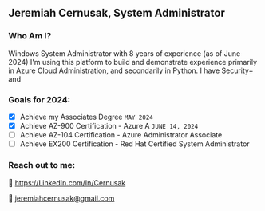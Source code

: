 ## Jeremiah Cernusak, System Administrator


### Who Am I?
Windows System Administrator with 8 years of experience (as of June 2024) I'm using this platform to build and demonstrate experience primarily in Azure Cloud Administration, and  secondarily in Python. I have Security+ and 

### Goals for 2024:
- [x] Achieve my Associates Degree `MAY 2024`
- [x] Achieve AZ-900 Certification - Azure A `JUNE 14, 2024`
- [ ] Achieve AZ-104 Certification - Azure Administrator Associate 
- [ ] Achieve EX200 Certification - Red Hat Certified System Administrator

### 















### Reach out to me:

💼 https://LinkedIn.com/In/Cernusak

📧 jeremiahcernusak@gmail.com
